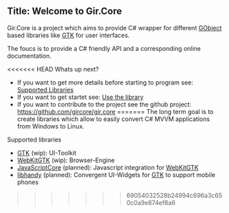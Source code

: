 Title: Welcome to Gir.Core
---
Gir.Core is a project which aims to provide C# wrapper for different [GObject] based libraries like [GTK] for user interfaces.

The foucs is to provide a C# friendly API and a corresponding online documentation.

<<<<<<< HEAD
Whats up next?
* If you want to get more details before starting to program see: [Supported Libraries](/docs/SupportedLibraries)
* If you want to get startet see: [Use the library](/docs/Use)
* If you want to contribute to the project see the github project: https://github.com/gircore/gir.core
=======
The long term goal is to create libraries which allow to easily convert C# MVVM applications from Windows to Linux.

Supported libraries
* [GTK] (wip): UI-Toolkit
* [WebKitGTK] (wip): Browser-Engine
* [JavaScriptCore] (planned): Javascript integration for [WebKitGTK]
* [libhandy] (planned): Convergent UI-Widgets for [GTK] to support mobile phones

[GObject]: https://developer.gnome.org/gobject/stable/
[GTK]: https://gtk.org/
[libhandy]: https://source.puri.sm/Librem5/libhandy
[WebKitGTK]: https://webkitgtk.org/
[JavaScriptCore]: https://webkitgtk.org/reference/jsc-glib/stable/index.html
>>>>>>> 69054032528b24994c696a3c650c0a9e874ef8a6
